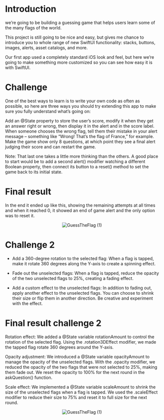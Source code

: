 # Introduction
we’re going to be building a guessing game that helps users learn some of the many flags of the world.

This project is still going to be nice and easy, but gives me chance to introduce you to whole range of new SwiftUI functionality: stacks, buttons, images, alerts, asset catalogs, and more.

Our first app used a completely standard iOS look and feel, but here we’re going to make something more customized so you can see how easy it is with SwiftUI.

# Challenge
One of the best ways to learn is to write your own code as often as possible, so here are three ways you should try extending this app to make sure you fully understand what’s going on:

Add an @State property to store the user’s score, modify it when they get an answer right or wrong, then display it in the alert and in the score label.
When someone chooses the wrong flag, tell them their mistake in your alert message – something like “Wrong! That’s the flag of France,” for example.
Make the game show only 8 questions, at which point they see a final alert judging their score and can restart the game.


Note: That last one takes a little more thinking than the others. A good place to start would be to add a second alert() modifier watching a different Boolean property, then connect its button to a reset() method to set the game back to its initial state.

# Final result

In the end it ended up like this, showing the remaining attempts at all times and when it reached 0, it showed an end of game alert and the only option was to reset it.

<p align="center">
  <img src="https://github.com/user-attachments/assets/10c242da-d232-43a1-a8e1-1b9a881f097c" alt="GuessTheFlag (1)" style="max-width: 100%; height: auto;">
</p>


# Challenge 2

- Add a 360-degree rotation to the selected flag: When a flag is tapped, make it rotate 360 degrees along the Y-axis to create a spinning effect.

- Fade out the unselected flags: When a flag is tapped, reduce the opacity of the two unselected flags to 25%, creating a fading effect.

- Add a custom effect to the unselected flags: In addition to fading out, apply another effect to the unselected flags. You can choose to shrink their size or flip them in another direction. Be creative and experiment with the effect.

# Final result challenge 2

Rotation effect: We added a @State variable rotationAmount to control the rotation of the selected flag. Using the .rotation3DEffect modifier, we made the tapped flag rotate 360 degrees around the Y-axis.

Opacity adjustment: We introduced a @State variable opacityAmount to manage the opacity of the unselected flags. With the .opacity modifier, we reduced the opacity of the two flags that were not selected to 25%, making them fade out. We reset the opacity to 100% for the next round in the askQuestion() function.

Scale effect: We implemented a @State variable scaleAmount to shrink the size of the unselected flags when a flag is tapped. We used the .scaleEffect modifier to reduce their size to 75% and reset it to full size for the next round.

<p align="center">
  <img src="https://github.com/user-attachments/assets/3cdd408f-409e-4427-8997-55bc8aad9791" alt="GuessTheFlag (1)" style="max-width: 100%; height: auto;">
</p>

